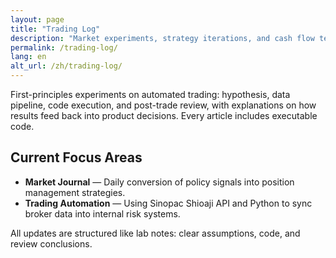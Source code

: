 ```yaml
---
layout: page
title: "Trading Log"
description: "Market experiments, strategy iterations, and cash flow tests."
permalink: /trading-log/
lang: en
alt_url: /zh/trading-log/
---
```


<div class="page-body">
  <p>First-principles experiments on automated trading: hypothesis, data pipeline, code execution, and post-trade review, with explanations on how results feed back into product decisions. Every article includes executable code.</p>

  <h2>Current Focus Areas</h2>
  <ul>
    <li><strong>Market Journal</strong> — Daily conversion of policy signals into position management strategies.</li>
    <li><strong>Trading Automation</strong> — Using Sinopac Shioaji API and Python to sync broker data into internal risk systems.</li>
  </ul>

  <p>All updates are structured like lab notes: clear assumptions, code, and review conclusions.</p>
</div>
